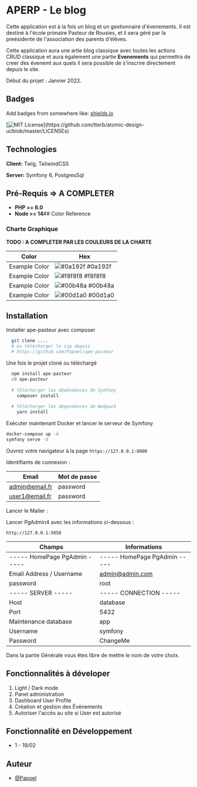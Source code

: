 
# APERP - Le blog

Cette application est à la fois un blog et un gestionnaire d'évenements.
Il est destiné à l'école primaire Pasteur de Rousies, et il sera
géré par la preésidente de l'association des parents d'élèves.

Cette application aura une artie blog classique avec toutes les actions CRUD
classique et aura également une partie **Evenements** qui permettra
de creer des évenemt aux quels il sera possible de s'inscrire directement depuis le site.

Début du projet : Janvier 2022.
## Badges

Add badges from somewhere like: [shields.io](https://shields.io/)

[![MIT License](https://img.shields.io/apm/l/atomic-design-ui.svg?)](https://github.com/tterb/atomic-design-ui/blob/master/LICENSEs)


## Technologies

**Client:** Twig, TailwindCSS

**Server:** Symfony 6, PostgresSql

## Pré-Requis => **A COMPLETER**

- **PHP >= 8.0**
- **Node >= 14**## Color Reference

### Charte Graphique

**TODO : A COMPLETER PAR LES COULEURS DE LA CHARTE**

| Color           | Hex                                                                  |
|-----------------|----------------------------------------------------------------------|
| Example Color   | ![#0a192f](https://via.placeholder.com/10/0a192f?text=+) #0a192f     |
| Example Color   | ![#f8f8f8](https://via.placeholder.com/10/f8f8f8?text=+) #f8f8f8     |
| Example Color   | ![#00b48a](https://via.placeholder.com/10/00b48a?text=+) #00b48a     |
| Example Color   | ![#00d1a0](https://via.placeholder.com/10/00b48a?text=+) #00d1a0     |


## Installation

Installer ape-pasteur avec composer

```bash
  git clone ....
  # ou télécharger le zip depuis 
  # https://github.com/Papoel/ape-pasteur
```

Une fois le projet cloné ou téléchargé

```bash
  npm install ape-pasteur
  cd ape-pasteur
  
  # Télécharger les dépéndences de Symfony
    composer install
  
  # Télécharger les dépendences de Webpack
    yarn install
```

Exécuter maintenant Docker et lancer le serveur de Symfony

```bash
docker-compose up -d
symfony serve -d
```

Ouvrez votre navigateur à la page `https://127.0.0.1:8000`

Identifiants de connexion :

| Email          | Mot de passe  |
|----------------|---------------|
| admin@email.fr | password      |
| user1@email.fr | password      |

Lancer le Mailer :

Lancer PgAdmin4 avec les informations ci-dessous :

`http://127.0.0.1:5050`

| Champs                       | Informations                 |
|------------------------------|------------------------------|
| ----- HomePage PgAdmin ----- | ----- HomePage PgAdmin ----- |
| Email Address / Username     | admin@admin.com              |
| password                     | root                         |
| ----- SERVER -----           | ----- CONNECTION -----       |
| Host                         | database                     |
| Port                         | 5432                         |
| Maintenance database         | app                          |
| Username                     | symfony                      |
| Password                     | ChangeMe                     |

Dans la partie Générale vous êtes libre de mettre le nom de votre choix.



## Fonctionnalités à déveloper

1. Light / Dark mode 
2. Panel administration 
3. Dashboard User Profile 
4. Création et gestion des Événements 
5. Autoriser l'accès au site si User est autorisé

## Fonctionnalité en Développement

- 1 - 19/02

## Auteur

- [@Papoel](https://www.github.com/Papoel)

